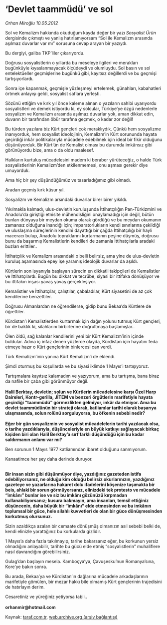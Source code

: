 # ‘Devlet taammüdü’ ve sol

*Orhan Miroğlu 10.05.2012*

<div class="yazi"><p>Sol ve Kemalizm hakkında okuduğum kayda değer bir yazı <i>Sosyalist Ürün</i> dergisinde çıkmıştı ve yanlış hatırlamıyorsam “Sol ile Kemalizm arasında aşılmaz duvarlar var mı” sorusuna cevap arayan bir yazıydı.</p>
<p>Bu dergiyi, galiba TKP’liler çıkarıyordu. </p>
<p>Doğrusu sosyalistlerin o yıllarda bu meseleye ilgileri ve merakları bugünküyle kıyaslanmayacak ölçüdeydi ve olumluydu. Sol basın ve sol entelektüeller geçmişlerine bugünkü gibi, kayıtsız değillerdi ve bu geçmişi tartışıyorlardı. </p>
<p>Sonra içe kapanmak, geçmişle yüzleşmeyi ertelemek, günahları, kabahatleri örtmek anlayışı geldi, sosyalist saflara yerleşti.</p>
<p>Sözünü ettiğim ve kırk yıl önce kaleme alınan o yazıların sahibi uyarıyordu sosyalistleri ve demek istiyordu ki, ey solcular, Türkiye’ye özgü nedenlerle sosyalizm ve Kemalizm arasında aşılmaz duvarlar yok, aman dikkat edin, duvarın bir tarafından öbür tarafına geçmek, o kadar zor değil! </p>
<p>Bu türden yazılara biz Kürt gençleri çok meraklıydık. Çünkü hem sosyalizme inanıyorduk, hem sosyalist ideolojinin, Kemalizm’in Kürt sorununda hayata geçirdiği inkâr politikalarıyla mücadele edebilmek için ideal bir fikir olduğunu düşünüyorduk. Bir Kürt’ün de Kemalist olması bu durumda imkânsız gibi görünüyordu bize, ama o da oldu maalesef.</p>
<p>Halkların kurtuluş mücadelesini madem ki beraber yürüteceğiz, o halde Türk sosyalistlerinin Kemalizm’den etkilenmemesi, onu aşması gerekir diye umuyorduk.</p>
<p>Ama hiç bir şey düşündüğümüz ve tasarladığımız gibi olmadı.</p>
<p>Aradan geçmiş kırk küsur yıl.</p>
<p>Sosyalizm ve Kemalizm arsındaki duvarlar birer birer yıkıldı.</p>
<p>Yıkılmakla kalmadı, ulus-devletin kuruluşunda İttihatçılığın Pan-Türkizmini ve Anadolu’da giriştiği etnisite mühendisliğini onaylamadığı için değil, bütün bunları dünyaya bir meydan okuma olarak gördüğü ve bu meydan okumanın zamansız olduğuna inandığı için; imparatorlukların kendi sınırlarına çekildiği ve uluslaşma süreçlerinin kendini dayattığı bir çağda İttihatçılığı bir hayli maceracı bulup, Anadolu topraklarını kurtarmanın peşine düşmüş, doğrusu bunu da başarmış Kemalistlerin kendileri de zamanla İttihatçılarla aradaki buzları erittiler..</p>
<p>İttihatçılık ve Kemalizm arasındaki o belli belirsiz, ama yine de ulus-devletin kuruluş aşamasında epey işe yaramış ideolojik duvarlar da aşıldı. </p>
<p>Kürtlerin son isyanıyla başlayan sürecin en dikkatli takipçileri de Kemalistler ve İttihatçılardı. Bugün bu dikkat ve tecrübe, siyasi bir ittifaka dönüşüyor ve bu ittifakın inşası yavaş yavaş gerçekleşiyor.</p>
<p>Kemalistler ve İttihatçılar, çalıştılar, çabaladılar, Kürt siyasetini de az çok kendilerine benzettiler. </p>
<p>Doğrusu Almanlardan ne öğrendilerse, gidip bunu Bekaa’da Kürtlere de öğrettiler.</p>
<p>Kürdistan’ı Kemalistlerden kurtarmak için dağın yolunu tutmuş Kürt gençleri, bir de baktık ki, silahlarını birbirlerine doğrultmaya başlamışlar..</p>
<p>Ölen öldü, sağ kalanlar kendilerini yeni bir Kürt Kemalizm’inin içinde buldular. Adına iç infaz denen yüzlerce olayda, Kürdistan için hayatını feda etmeye hazır o Kürt gençlerinin binlercesi can verdi.</p>
<p>Türk Kemalizm’inin yanına Kürt Kemalizm’i de eklendi. </p>
<p>Şimdi oturmuş bu koşullarda ve bu siyasi iklimde 1 Mayıs’ı tartışıyoruz. </p>
<p>Tartışmalara kayıtsız kalamadım ve yazıyorum, ama bu tartışma, bana biraz da nafile bir çaba gibi görünmüyor değil.<br/><br/><b>Halil Berktay, devletin; solun ve Kürtlerin mücadelesine karşı Özel Harp Daireleri, Kontr-gerilla, JİTEM ve benzeri örgütlerin marifetiyle hayata geçirdiği “taammüdü” görmezlikten gelmiyor, inkâr da etmiyor. Ama bu devlet taammüdünün bir strateji olarak, katliamlar tarihi olarak başarıya ulaşmasında, solun rolünü sorguluyorsa, bu öfkenin sebebi nedir?<br/><br/></b><b>Eğer bir gün sosyalizmin ve sosyalist mücadelelerin tarihi yazılacak olsa, o tarihe yazdıklarıyla, düşünceleriyle en büyük katkıyı sağlayacak birkaç kişiden biri olan Halil Berktay’a sırf farklı düşündüğü için bu kadar saldırmanın anlamı var mı?</b></p>
<p>Ben sorunun 1 Mayıs 1977 katliamından ibaret olduğunu sanmıyorum. </p>
<p>Kanaatimce her şey daha derinde duruyor.</p>
<p><b><br/>Bir insan sizin gibi düşünmüyor diye, yazdığınız gazeteden istifa edebiliyorsanız, ne olduğu kim olduğu belirsiz okurlarınızın, yazdığınız gazeteye ve yazarlarına hakaret dolu ifadelerini köşenize taşımakta bir beis, ahlaki bir sorun görmüyorsanız, elinizdeki tek protesto ve mücadele “imkânı” bunlar ise ve siz bu imkânı gözünüzü kırpmadan kullanabiliyorsanız; kusura bakmayın, ama insanları, temsil ettiğiniz düşüncenin, daha büyük bir “imkânı” elde etmesinden ve bu imkânın toplumsal bir güce, hele silahlı kuvvetleri de olan bir güce dönüşmesinden korkutmuş olursunuz.</b></p>
<p>Sizin azaldıkça azalan bir cemaate dönüşmüş olmanızın asıl sebebi belki de, kendi elinizle yarattığınız bu korkularda gizlidir.</p>
<p>1 Mayıs’a daha fazla takılmayıp, tarihe bakarsanız eğer, bu korkunun yersiz olmadığını anlayabilir, tarihte bu gücü elde etmiş “sosyalistlerin” muhaliflere nasıl davrandığını görebilirsiniz.</p>
<p>Gulag’dan başlayın mesela. Kamboçya’ya, Çavuşesku’nun Romanya’sına, Kore’ye bakın sonra.</p>
<p>Bu arada, Bekaa’ya ve Kürdistan’ın dağlarına mücadele arkadaşlarının marifetiyle gömülen, bir mezar hakkı bile olmamış Kürt gençlerinin trajedisini de hatırlayın derim.</p>
<p>Cesaretiniz ve yüreğiniz yetiyorsa tabii..<br/><br/><b>orhanmir@hotmail.com</b></p>
</div>

Kaynak: [taraf.com.tr](http://www.taraf.com.tr/orhan-miroglu/makale-devlet-taammudu-ve-sol.htm), [web.archive.org (arşiv bağlantısı)](http://web.archive.org/web/20130722014455/http://www.taraf.com.tr/orhan-miroglu/makale-devlet-taammudu-ve-sol.htm)
